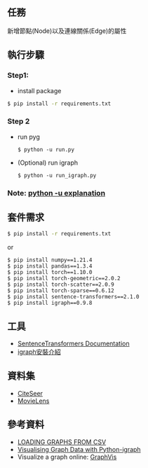 ## 任務
新增節點(Node)以及連線關係(Edge)的屬性

## 執行步驟
### Step1: 
- install package
```bash
$ pip install -r requirements.txt
```
### Step 2
- run pyg 
    ```bash==
    $ python -u run.py  
    ``` 
- (Optional) run igraph
    ```bash== 
    $ python -u run_igraph.py
    ```
### Note: [python -u explanation](https://stackoverflow.com/questions/14258500/python-significance-of-u-option)

## 套件需求
```bash
$ pip install -r requirements.txt
```
or
```bash==
$ pip install numpy==1.21.4
$ pip install pandas==1.3.4
$ pip install torch==1.10.0
$ pip install torch-geometric==2.0.2
$ pip install torch-scatter==2.0.9
$ pip install torch-sparse==0.6.12
$ pip install sentence-transformers==2.1.0
$ pip install igraph==0.9.8
```
## 工具
- [SentenceTransformers Documentation](https://www.sbert.net/)
- [igraph安裝介紹](https://igraph.org/python/)

## 資料集
- [CiteSeer](https://networkrepository.com/citeseer.php)
- [MovieLens](https://grouplens.org/datasets/movielens/)

## 參考資料
- [LOADING GRAPHS FROM CSV](https://pytorch-geometric.readthedocs.io/en/latest/notes/load_csv.html)
- [Visualising Graph Data with Python-igraph](https://towardsdatascience.com/visualising-graph-data-with-python-igraph-b3cc81a495cf)
- Visualize a graph online: [GraphVis](https://networkrepository.com/graphvis.php?d=./data/gsm50/labeled/citeseer.edges)

